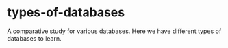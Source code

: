 # types-of-databases
A comparative study for various databases. Here we have different types of databases to learn.
